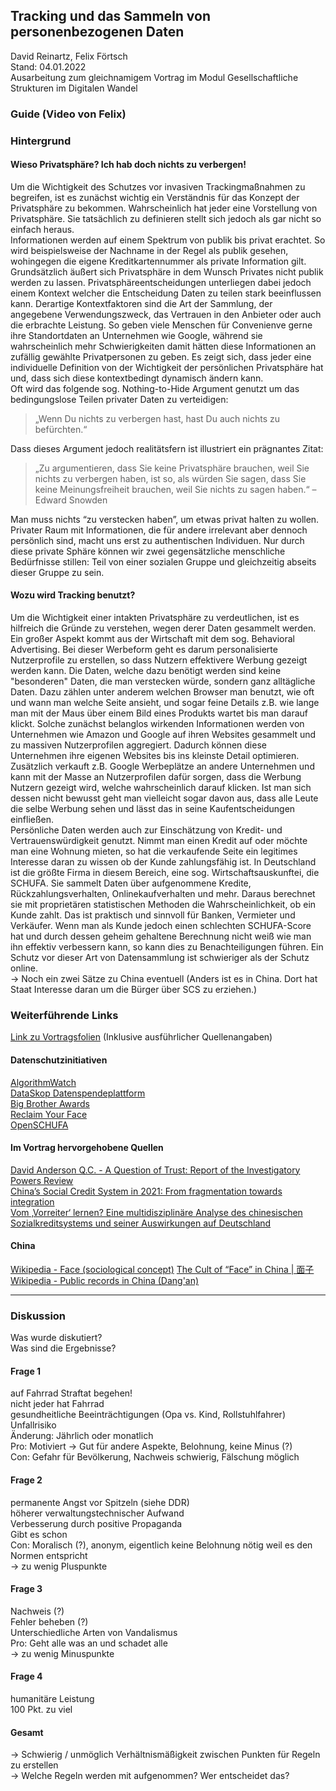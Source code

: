 ## Tracking und das Sammeln von personenbezogenen Daten
David Reinartz, Felix Förtsch  
Stand: 04.01.2022  
Ausarbeitung zum gleichnamigem Vortrag im Modul Gesellschaftliche Strukturen im Digitalen Wandel

### Guide (Video von Felix)

### Hintergrund
#### Wieso Privatsphäre? Ich hab doch nichts zu verbergen!
Um die Wichtigkeit des Schutzes vor invasiven Trackingmaßnahmen zu begreifen, ist es zunächst wichtig ein Verständnis für das Konzept der Privatsphäre zu bekommen.
Wahrscheinlich hat jeder eine Vorstellung von Privatsphäre.
Sie tatsächlich zu definieren stellt sich jedoch als gar nicht so einfach heraus.  
Informationen werden auf einem Spektrum von publik bis privat erachtet.
So wird beispielsweise der Nachname in der Regel als publik gesehen, wohingegen die eigene Kreditkartennummer als private Information gilt.
Grundsätzlich äußert sich Privatsphäre in dem Wunsch Privates nicht publik werden zu lassen.
Privatsphäreentscheidungen unterliegen dabei jedoch einem Kontext welcher die Entscheidung Daten zu teilen stark beeinflussen kann.
Derartige Kontextfaktoren sind die Art der Sammlung, der angegebene Verwendungszweck, das Vertrauen in den Anbieter oder auch die erbrachte Leistung.
So geben viele Menschen für Convenienve gerne ihre Standortdaten an Unternehmen wie Google, während sie wahrscheinlich mehr Schwierigkeiten damit hätten diese Informationen an zufällig gewählte Privatpersonen zu geben.
Es zeigt sich, dass jeder eine individuelle Definition von der Wichtigkeit der persönlichen Privatsphäre hat und, dass sich diese kontextbedingt dynamisch ändern kann.  
Oft wird das folgende sog. Nothing-to-Hide Argument genutzt um das bedingungslose Teilen privater Daten zu verteidigen:
>„Wenn Du nichts zu verbergen hast, hast Du auch nichts zu befürchten.“  

Dass dieses Argument jedoch realitätsfern ist illustriert ein prägnantes Zitat:
>„Zu argumentieren, dass Sie keine Privatsphäre brauchen, weil Sie nichts zu verbergen haben, ist so, als würden Sie sagen, dass Sie keine Meinungsfreiheit brauchen, weil Sie nichts zu sagen haben.“
– Edward Snowden  

Man muss nichts “zu verstecken haben”, um etwas privat halten zu wollen.
Privater Raum mit Informationen, die für andere irrelevant aber dennoch persönlich sind, macht uns erst zu authentischen Individuen.
Nur durch diese private Sphäre können wir zwei gegensätzliche menschliche Bedürfnisse stillen: Teil von einer sozialen Gruppe und gleichzeitig abseits dieser Gruppe zu sein.

#### Wozu wird Tracking benutzt?
Um die Wichtigkeit einer intakten Privatsphäre zu verdeutlichen, ist es hilfreich die Gründe zu verstehen, wegen derer Daten gesammelt werden.
Ein großer Aspekt kommt aus der Wirtschaft mit dem sog. Behavioral Advertising.
Bei dieser Werbeform geht es darum personalisierte Nutzerprofile zu erstellen, so dass Nutzern effektivere Werbung gezeigt werden kann.
Die Daten, welche dazu benötigt werden sind keine "besonderen" Daten, die man verstecken würde, sondern ganz alltägliche Daten.
Dazu zählen unter anderem welchen Browser man benutzt, wie oft und wann man welche Seite ansieht, und sogar feine Details z.B. wie lange man mit der Maus über einem Bild eines Produkts wartet bis man darauf klickt.
Solche zunächst belanglos wirkenden Informationen werden von Unternehmen wie Amazon und Google auf ihren Websites gesammelt und zu massiven Nutzerprofilen aggregiert.
Dadurch können diese Unternehmen ihre eigenen Websites bis ins kleinste Detail optimieren.
Zusätzlich verkauft z.B. Google Werbeplätze an andere Unternehmen und kann mit der Masse an Nutzerprofilen dafür sorgen, dass die Werbung Nutzern gezeigt wird, welche wahrscheinlich darauf klicken.
Ist man sich dessen nicht bewusst geht man vielleicht sogar davon aus, dass alle Leute die selbe Werbung sehen und lässt das in seine Kaufentscheidungen einfließen.  
Persönliche Daten werden auch zur Einschätzung von Kredit- und Vertrauenswürdigkeit genutzt.
Nimmt man einen Kredit auf oder möchte man eine Wohnung mieten, so hat die verkaufende Seite ein legitimes Interesse daran zu wissen ob der Kunde zahlungsfähig ist.
In Deutschland ist die größte Firma in diesem Bereich, eine sog. Wirtschaftsauskunftei, die SCHUFA.
Sie sammelt Daten über aufgenommene Kredite, Rückzahlungsverhalten, Onlinekaufverhalten und mehr.
Daraus berechnet sie mit proprietären statistischen Methoden die Wahrscheinlichkeit, ob ein Kunde zahlt.
Das ist praktisch und sinnvoll für Banken, Vermieter und Verkäufer.
Wenn man als Kunde jedoch einen schlechten SCHUFA-Score hat und durch dessen geheim gehaltene Berechnung nicht weiß wie man ihn effektiv verbessern kann, so kann dies zu Benachteiligungen führen.
Ein Schutz vor dieser Art von Datensammlung ist schwieriger als der Schutz online.   
-> Noch ein zwei Sätze zu China eventuell (Anders ist es in China. Dort hat Staat Interesse daran um die Bürger über SCS zu erziehen.)


### Weiterführende Links
[Link zu Vortragsfolien](https://docs.google.com/presentation/d/1xQjetL0wlfX8nB_Xtyn0zT5Ylv_OmDFtHNt0KudGCxs/edit?usp=sharing) (Inklusive ausführlicher Quellenangaben)  
#### Datenschutzinitiativen
[AlgorithmWatch](https://algorithmwatch.org/de/)  
[DataSkop Datenspendeplattform](https://algorithmwatch.org/de/dataskop/)  
[Big Brother Awards](http://www.bigbrotherawards.org/)  
[Reclaim Your Face](https://reclaimyourface.eu/)  
[OpenSCHUFA](https://openschufa.de/)  
#### Im Vortrag hervorgehobene Quellen  
[David Anderson Q.C. - A Question of Trust: Report of the Investigatory Powers Review ](https://www.gov.uk/government/publications/a-question-of-trust-report-of-the-investigatory-powers-review)  
[China’s Social Credit System in 2021: From fragmentation towards integration](https://merics.org/en/report/chinas-social-credit-system-2021-fragmentation-towards-integration)  
[Vom ‚Vorreiter‘ lernen? Eine multidisziplinäre Analyse des chinesischen Sozialkreditsystems und seiner Auswirkungen auf Deutschland](https://www.bidt.digital/forschungsprojekt-sozialkreditsystem)  
#### China
[Wikipedia - Face (sociological concept)](https://en.wikipedia.org/wiki/Face_(sociological_concept)#Chinese)  
[The Cult of “Face” in China | 面子](https://www.china-mike.com/chinese-culture/cult-of-face/)  
[Wikipedia - Public records in China (Dang'an)](https://en.wikipedia.org/wiki/Public_records_in_China) 

---

### Diskussion
Was wurde diskutiert?  
Was sind die Ergebnisse?  
#### Frage 1
auf Fahrrad Straftat begehen!  
nicht jeder hat Fahrrad  
gesundheitliche Beeinträchtigungen (Opa vs. Kind, Rollstuhlfahrer)  
Unfallrisiko  
Änderung: Jährlich oder monatlich  
Pro: Motiviert -> Gut für andere Aspekte, Belohnung, keine Minus (?)  
Con: Gefahr für Bevölkerung, Nachweis schwierig, Fälschung möglich  
#### Frage 2
permanente Angst vor Spitzeln (siehe DDR)  
höherer verwaltungstechnischer Aufwand  
Verbesserung durch positive Propaganda  
Gibt es schon  
Con: Moralisch (?), anonym, eigentlich keine Belohnung nötig weil es den Normen entspricht  
-> zu wenig Pluspunkte  
#### Frage 3
Nachweis (?)  
Fehler beheben (?)  
Unterschiedliche Arten von Vandalismus  
Pro: Geht alle was an und schadet alle  
-> zu wenig Minuspunkte  
#### Frage 4
humanitäre Leistung  
100 Pkt. zu viel  

#### Gesamt
-> Schwierig / unmöglich Verhältnismäßigkeit zwischen Punkten für Regeln zu erstellen  
-> Welche Regeln werden mit aufgenommen? Wer entscheidet das?  